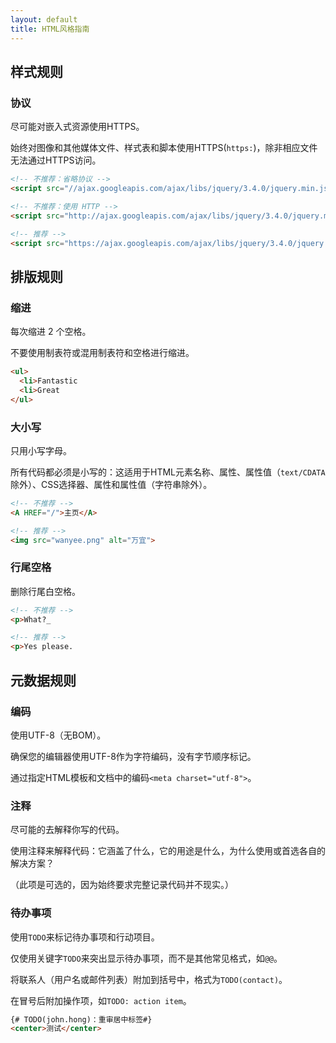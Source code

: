 ```yaml
---
layout: default
title: HTML风格指南
---
```


## 样式规则

### 协议

尽可能对嵌入式资源使用HTTPS。

始终对图像和其他媒体文件、样式表和脚本使用HTTPS(`https:`)，除非相应文件无法通过HTTPS访问。

```html
<!-- 不推荐：省略协议 -->
<script src="//ajax.googleapis.com/ajax/libs/jquery/3.4.0/jquery.min.js"></script>

<!-- 不推荐：使用 HTTP -->
<script src="http://ajax.googleapis.com/ajax/libs/jquery/3.4.0/jquery.min.js"></script>

<!-- 推荐 -->
<script src="https://ajax.googleapis.com/ajax/libs/jquery/3.4.0/jquery.min.js"></script>
```

## 排版规则

### 缩进

每次缩进 2 个空格。

不要使用制表符或混用制表符和空格进行缩进。

```html
<ul>
  <li>Fantastic
  <li>Great
</ul>
```

### 大小写

只用小写字母。

所有代码都必须是小写的：这适用于HTML元素名称、属性、属性值（`text/CDATA`除外）、CSS选择器、属性和属性值（字符串除外）。

```html
<!-- 不推荐 -->
<A HREF="/">主页</A>

<!-- 推荐 -->
<img src="wanyee.png" alt="万宜">  
```

### 行尾空格

删除行尾白空格。

```html
<!-- 不推荐 -->
<p>What?_

<!-- 推荐 -->
<p>Yes please.
```

## 元数据规则

### 编码

使用UTF-8（无BOM）。

确保您的编辑器使用UTF-8作为字符编码，没有字节顺序标记。

通过指定HTML模板和文档中的编码`<meta charset="utf-8">`。

### 注释

尽可能的去解释你写的代码。

使用注释来解释代码：它涵盖了什么，它的用途是什么，为什么使用或首选各自的解决方案？

（此项是可选的，因为始终要求完整记录代码并不现实。）

### 待办事项

使用`TODO`来标记待办事项和行动项目。

仅使用关键字`TODO`来突出显示待办事项，而不是其他常见格式，如`@@`。

将联系人（用户名或邮件列表）附加到括号中，格式为`TODO(contact)`。

在冒号后附加操作项，如`TODO: action item`。

```html
{# TODO(john.hong)：重审居中标签#}
<center>测试</center>
```
